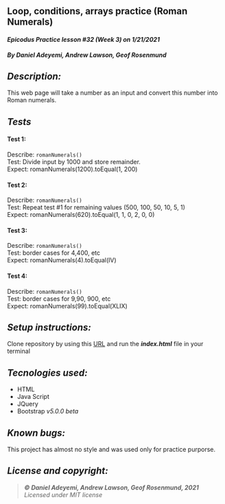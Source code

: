 ## Loop, conditions, arrays practice (Roman Numerals)
#### *Epicodus Practice lesson #32 (Week 3) on 1/21/2021*
***By Daniel Adeyemi, Andrew Lawson, Geof Rosenmund***

## *Description:*
This web page will take a number as an input and convert  this number into Roman numerals.

## *Tests*
 
#### Test 1:
Describe: `romanNumerals()`   
Test: Divide input by 1000 and store remainder.   
Expect: romanNumerals(1200).toEqual(1, 200) 
#### Test 2:
Describe: `romanNumerals()`   
Test: Repeat test #1 for remaining values (500, 100, 50, 10, 5, 1)   
Expect: romanNumerals(620).toEqual(1, 1, 0, 2, 0, 0)
#### Test 3:
Describe: `romanNumerals()`   
Test: border cases for 4,400, etc      
Expect: romanNumerals(4).toEqual(IV)  
#### Test 4:
Describe: `romanNumerals()`   
Test: border cases for 9,90, 900, etc      
Expect: romanNumerals(99).toEqual(XLIX) 

## *Setup instructions:*
Clone repository by using this [URL](https://github.com/DanielAdeyemi/Epicodus_1_20_practice_pigLatin.git) and run the ***index.html*** file in your terminal

## *Tecnologies used:*
* HTML
* Java Script
* JQuery
* Bootstrap *v5.0.0 beta*

## *Known bugs:*
This project has almost no style and was used only for practice purporse.

## *License and copyright:*

> ***© Daniel Adeyemi, Andrew Lawson, Geof Rosenmund, 2021***   
> *Licensed under MIT license*

